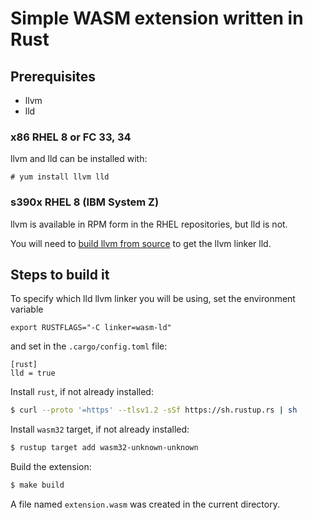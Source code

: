 # Simple WASM extension written in Rust

## Prerequisites

 - llvm 
 - lld

### x86 RHEL 8 or FC 33, 34
llvm and lld can be installed with:
```
# yum install llvm lld
```

### s390x RHEL 8 (IBM System Z)  

llvm is available in RPM form in the RHEL repositories, but lld is not. 

You will need to [build llvm from source](https://github.com/llvm/llvm-project) to get the llvm linker lld.

## Steps to build it

To specify which lld llvm linker you will be using, set the environment variable 
```
export RUSTFLAGS="-C linker=wasm-ld"
```
and set in the `.cargo/config.toml` file:
```
[rust]
lld = true
```

Install `rust`, if not already installed:

```sh
$ curl --proto '=https' --tlsv1.2 -sSf https://sh.rustup.rs | sh
```

Install `wasm32` target, if not already installed:

```sh
$ rustup target add wasm32-unknown-unknown
```

Build the extension:

```sh
$ make build
```

A file named `extension.wasm` was created in the current directory.
